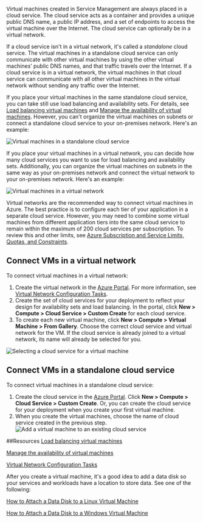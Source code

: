 ﻿<properties authors="KBDAzure" editor="tysonn" manager="timlt" />

Virtual machines created in Service Management are always placed in a cloud service. The cloud service acts as a container and provides a unique public DNS name, a public IP address, and a set of endpoints to access the virtual machine over the Internet. The cloud service can optionally be in a virtual network.

If a cloud service isn't in a virtual network, it's called a *standalone* cloud service. The virtual machines in a standalone cloud service can only communicate with other virtual machines by using the other virtual machines’ public DNS names, and that traffic travels over the Internet. If a cloud service is in a virtual network, the virtual machines in that cloud service can communicate with all other virtual machines in the virtual network without sending any traffic over the Internet.

If you place your virtual machines in the same standalone cloud service, you can take still use load balancing and availability sets. For details, see [Load balancing virtual machines](../articles/load-balance-virtual-machines.md) and [Manage the availability of virtual machines](../articles/manage-availability-virtual-machines.md). However, you can't organize the virtual machines on subnets or connect a standalone cloud service to your on-premises network. Here's an example:

![Virtual machines in a standalone cloud service](./media/howto-connect-vm-cloud-service/CloudServiceExample.png)

If you place your virtual machines in a virtual network, you can decide how many cloud services you want to use for load balancing and availability sets. Additionally, you can organize the virtual machines on subnets in the same way as your on-premises network and connect the virtual network to your on-premises network. Here's an example:

![Virtual machines in a virtual network](./media/howto-connect-vm-cloud-service/VirtualNetworkExample.png)

Virtual networks are the recommended way to connect virtual machines in Azure. The best practice is to configure each tier of your application in a separate cloud service. However, you may need to combine some virtual machines from different application tiers into the same cloud service to remain within the maximum of 200 cloud services per subscription. To review this and other limits, see [Azure Subscription and Service Limits, Quotas, and Constraints](../azure-subscription-service-limits.md).

## Connect VMs in a virtual network

To connect virtual machines in a virtual network:

1.	Create the virtual network in the [Azure Portal](http://manage.windowsazure.com). For more information, see [Virtual Network Configuration Tasks](https://msdn.microsoft.com/library/azure/jj156206.aspx).
2.	Create the set of cloud services for your deployment to reflect your design for availability sets and load balancing. In the portal, click **New > Compute > Cloud Service > Custom Create** for each cloud service.
3.	To create each new virtual machine, click **New > Compute > Virtual Machine > From Gallery**. Choose the correct cloud service and virtual network for the VM. If the cloud service is already joined to a virtual network, its name will already be selected for you.

![Selecting a cloud service for a virtual machine](./media/howto-connect-vm-cloud-service/VMConfig1.png)

## Connect VMs in a standalone cloud service

To connect virtual machines in a standalone cloud service:

1.	Create the cloud service in the [Azure Portal](http://manage.windowsazure.com). Click **New > Compute > Cloud Service > Custom Create**. Or, you can create the cloud service for your deployment when you create your first virtual machine.
2.	When you create the virtual machines, choose the name of cloud service created in the previous step.
![Add a virtual machine to an existing cloud service](./media/howto-connect-vm-cloud-service/Connect-VM-to-CS.png)

##Resources
[Load balancing virtual machines](../articles/load-balance-virtual-machines.md)

[Manage the availability of virtual machines](../articles/manage-availability-virtual-machines.md)

[Virtual Network Configuration Tasks](https://msdn.microsoft.com/library/azure/jj156206.aspx)

After you create a virtual machine, it's a good idea to add a data disk so your services and workloads have a location to store data. See one of the following:

[How to Attach a Data Disk to a Linux Virtual Machine](../articles/virtual-machines/virtual-machines-linux-how-to-attach-disk.md)

[How to Attach a Data Disk to a Windows Virtual Machine](../articles/virtual-machines/storage-windows-attach-disk.md)
